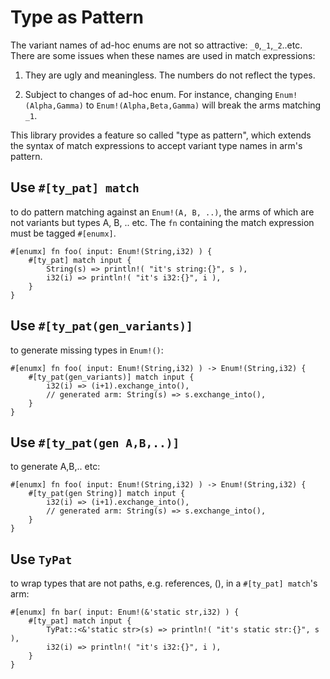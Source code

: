 # Type as Pattern

The variant names of ad-hoc enums are not so attractive: `_0`,`_1`,`_2`..etc.
There are some issues when these names are used in match expressions:

1. They are ugly and meaningless.
  The numbers do not reflect the types.

2. Subject to changes of ad-hoc enum.
  For instance, changing `Enum!(Alpha,Gamma)` to `Enum!(Alpha,Beta,Gamma)` will
break the arms matching `_1`.

This library provides a feature so called "type as pattern", which extends the
syntax of match expressions to accept variant type names in arm's pattern.

## Use `#[ty_pat] match`

to do pattern matching against an `Enum!(A, B, ..)`,
the arms of which are not variants but types A, B, .. etc. The `fn` containing
the match expression must be tagged `#[enumx]`.

```rust,no_run
#[enumx] fn foo( input: Enum!(String,i32) ) {
    #[ty_pat] match input {
        String(s) => println!( "it's string:{}", s ),
        i32(i) => println!( "it's i32:{}", i ),
    }
}
```

## Use `#[ty_pat(gen_variants)]`

to generate missing types in `Enum!()`:

```rust,no_run
#[enumx] fn foo( input: Enum!(String,i32) ) -> Enum!(String,i32) {
    #[ty_pat(gen_variants)] match input {
        i32(i) => (i+1).exchange_into(),
        // generated arm: String(s) => s.exchange_into(),
    }
}
```

## Use `#[ty_pat(gen A,B,..)]`

to generate A,B,.. etc:

```rust,no_run
#[enumx] fn foo( input: Enum!(String,i32) ) -> Enum!(String,i32) {
    #[ty_pat(gen String)] match input {
        i32(i) => (i+1).exchange_into(),
        // generated arm: String(s) => s.exchange_into(),
    }
}
```

## Use `TyPat`

to wrap types that are not paths, e.g. references, (), in a `#[ty_pat] match`'s
arm:

```rust,no_run
#[enumx] fn bar( input: Enum!(&'static str,i32) ) {
    #[ty_pat] match input {
        TyPat::<&'static str>(s) => println!( "it's static str:{}", s ),
        i32(i) => println!( "it's i32:{}", i ),
    }
}
```
